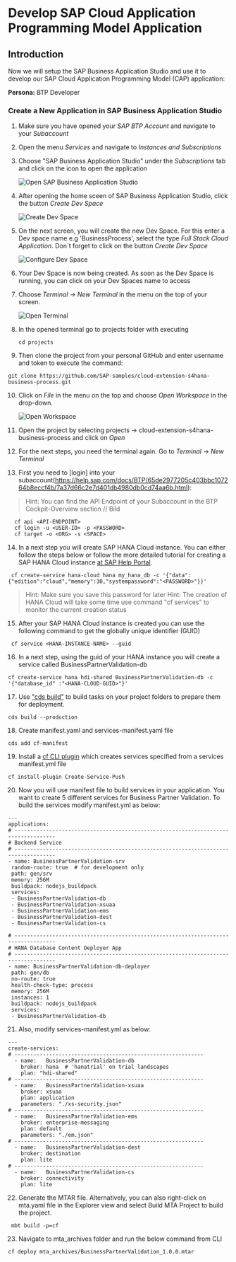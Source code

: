 # Develop SAP Cloud Application Programming Model Application

## Introduction

Now we will setup the SAP Business Application Studio and use it to develop our SAP Cloud Application Programming Model (CAP) application:

**Persona:** BTP Developer

### Create a New Application in SAP Business Application Studio

1.	Make sure you have opened your *SAP BTP Account* and navigate to your *Subaccount* 
   
2.	Open the menu *Services* and navigate to *Instances and Subscriptions*
   
3.	Choose "SAP Business Application Studio" under the *Subscriptions* tab and click on the icon to open the application
     
     ![Open SAP Business Application Studio](./images/dev-cap-app-1.png)
 
4.	 After opening the home sceen of SAP Business Application Studio, click the button *Create Dev Space*

     ![Create Dev Space](./images/dev-cap-app-3.png)
 
5.	On the next screen, you will create the new Dev Space. For this enter a Dev space name e.g 'BusinessProcess', select the type *Full Stack Cloud Application*.
    Don´t forget to click on the button *Create Dev Space*

      ![Configure Dev Space](./images/dev-cap-app-4.png)
      
 
6.	Your Dev Space is now being created. As soon as the Dev Space is running, you can click on your Dev Spaces name to access

7.	Choose *Terminal -> New Terminal* in the menu on the top of your screen.

    ![Open Terminal](./images/dev-cap-app-5.png)
 
8. In the opened terminal go to projects folder with executing
   
   ``` 
   cd projects
   ``` 
 
9.	 Then clone the project from your personal GitHub and enter username and token to execute the command: 
   ``` 
   git clone https://github.com/SAP-samples/cloud-extension-s4hana-business-process.git
   ``` 
 
10.	Click on *File* in the menu on the top and choose *Open Workspace* in the drop-down.

    ![Open Workspace](./images/dev-cap-app-7.png)
 
11.	 Open the project by selecting projects -> cloud-extension-s4hana-business-process and click on *Open*
 
12. For the next steps, you need the terminal again. Go to *Terminal* -> *New Terminal*
     
13. First you need to [login] into your subaccount(https://help.sap.com/docs/BTP/65de2977205c403bbc107264b8eccf4b/7a37d66c2e7d401db4980db0cd74aa6b.html):
> Hint: You can find the API Endpoint of your Subaccount in the BTP Cockpit-Overview section
 // Bild
 
  ``` 
    cf api <API-ENDPOINT>
    cf login -u <USER-ID> -p <PASSWORD>
    cf target -o <ORG> -s <SPACE>
  ```
         

14. In a next step you will create SAP HANA Cloud instance. You can either follow the steps below or follow the more detailed tutorial for creating a SAP HANA Cloud instance [at SAP Help Portal](https://help.sap.com/docs/hana-cloud/sap-hana-cloud-administration-guide/creating-sap-hana-cloud-instances).

 ```
  cf create-service hana-cloud hana my_hana_db -c '{"data":{"edition":"cloud","memory":30,"systempassword":"<PASSWORD>"}}'
 ```
 > Hint: Make sure you save this password for later
 > Hint: The creation of HANA Cloud will take some time use command "cf services" to monitor the current creation status

15. After your SAP HANA Cloud instance is created you can use the following command to get the globally unique identifier (GUID)
  ``` 
   cf service <HANA-INSTANCE-NAME> --guid
  ``` 

16. In a next step, using the guid of your HANA instance you will create a service called BusinessPartnerValidation-db

  ```  
  cf create-service hana hdi-shared BusinessPartnerValidation-db -c '{"database_id" :"<HANA-CLOUD-GUID>"}'
  ``` 
  
17. Use ["cds build"](https://cap.cloud.sap/docs/guides/deployment/custom-builds) to build tasks on your project folders to prepare them for deployment.

  ```
  cds build --production
  ```
  
18. Create manifest.yaml and services-manifest.yaml file

   ```
   cds add cf-manifest
   ```
  
19. Install a [cf CLI plugin](https://github.com/dawu415/CF-CLI-Create-Service-Push-Plugin) which creates services specified from a services manifest.yml file 

  ```	
  cf install-plugin Create-Service-Push
  ```   
    
20.  Now you will use manifest file to build services in your application. You want to create 5 different services for Business Partner Validation. To build the services modify manifest.yml as below:

 ```
---
applications:
# -----------------------------------------------------------------------------------
# Backend Service
# -----------------------------------------------------------------------------------
- name: BusinessPartnerValidation-srv
  random-route: true  # for development only
  path: gen/srv
  memory: 256M
  buildpack: nodejs_buildpack
  services:
  - BusinessPartnerValidation-db
  - BusinessPartnerValidation-xsuaa
  - BusinessPartnerValidation-ems
  - BusinessPartnerValidation-dest
  - BusinessPartnerValidation-cs

# -----------------------------------------------------------------------------------
# HANA Database Content Deployer App
# -----------------------------------------------------------------------------------
- name: BusinessPartnerValidation-db-deployer
  path: gen/db
  no-route: true
  health-check-type: process
  memory: 256M
  instances: 1
  buildpack: nodejs_buildpack
  services:
  - BusinessPartnerValidation-db

```

21. Also, modify services-manifest.yml as below:

```
---
create-services:
# ------------------------------------------------------------
  - name:   BusinessPartnerValidation-db
    broker: hana  # 'hanatrial' on trial landscapes
    plan: "hdi-shared"
# ------------------------------------------------------------
  - name:   BusinessPartnerValidation-xsuaa
    broker: xsuaa
    plan: application
    parameters: "./xs-security.json"
# ------------------------------------------------------------
  - name:   BusinessPartnerValidation-ems
    broker: enterprise-messaging
    plan: default
    parameters: "./em.json"
# ------------------------------------------------------------
  - name:   BusinessPartnerValidation-dest
    broker: destination
    plan: lite
# ------------------------------------------------------------
  - name:   BusinessPartnerValidation-cs
    broker: connectivity
    plan: lite
```


 22. Generate the MTAR file. Alternatively, you can also right-click on mta.yaml file in the Explorer view and select Build MTA Project to build the project.

```
 mbt build -p=cf 
```

 23. Navigate to mta_archives folder and run the below command from CLI
 
  ```
  cf deploy mta_archives/BusinessPartnerValidation_1.0.0.mtar
  ``` 
               
